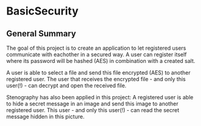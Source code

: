 # BasicSecurity
 
## General Summary
The goal of this project is to create an application to let registered users communicate with eachother in a secured way. A user can register itself where its password will be hashed (AES) in combination with a created salt.

A user is able to select a file and send this file encrypted (AES) to another registered user. The user that receives the encrypted file - and only this user(!) - can decrypt and open the received file.

Stenography has also been applied in this project: A registered user is able to hide a secret message in an image and send this image to another registered user. This user - and only this user(!) - can read the secret message hidden in this picture.

